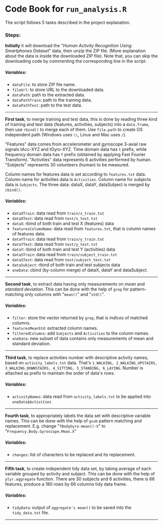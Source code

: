 Code Book for `run_analysis.R`
==============================
  
  The script follows 5 tasks described in the project explanation.

### Steps:

**Initially** it will download the "*Human Activity Recognition Using Smartphones Dataset*" data, then unzip the ZIP file. (More explanation about the data is inside the downloaded ZIP file). Note that, you can skip the downloading code by commenting the corresponding line in the script. 

##### *Variables*: 
- `dataFile`: to store ZIP file name.
- `fileUrl`: to store URL to the downloaded data. 
- `dataPath`: path to the extracted data. 
- `dataPathTrain`: path to the training data. 
- `dataPathTest`: path to the test data. 


----------
  **First task**, to merge training and test data, this is done by reading three kind of training and test data (features, activities, subjects) into a `data.frame`, then use `rbind()` to merge each of them. Use `file.path` to create OS independent path (Windows uses `\\`, Linux and Mac uses `/`).

"Features" data comes from accelerometer and gyroscope 3-axial raw signals tAcc-XYZ and tGyro-XYZ. Time domain data has `t` prefix, while frequency domain data has `f` prefix (obtained by applying Fast Fourier Transform). "Activities" data represents 6 activities performed by human. "Subjects" represents 30 volunteers (human) to be measured.  

Column names for features data is set according to `features.txt` data. Column name for activities data is `Activities`. Column name for subjects data is `Subjects`. The three data: dataX, dataY, dataSubject is merged by `cbind()`. 

##### *Variables*:
- `dataXTrain`: data read from `train/x_train.txt` 
- `dataXTest`: data read from `test/x_test.txt` 
- `dataX`: rbind of both train and test X (features) data
- `featuresColumnName`: data read from `features.txt`, that is column names of features data. 
- `dataYTrain`: data read from `train/y_train.txt` 
- `dataYTest`: data read from `test/y_test.txt` 
- `dataY`: rbind of both train and test Y (activities) data 
- `dataSTrain`: data read from `train/subject_train.txt` 
- `dataSTest`: data read from `test/subject_test.txt` 
- `dataSubject`: rbind of both train and test subjects data
- `oneData`: cbind (by-column merge) of dataX, dataY and dataSubject. 

----------
  
  **Second task**, to extract data having only measurements on *mean* and *standard deviation*. This can be done with the help of `grep` for pattern-matching only columns with "`mean()`" and "`std()`". 

##### *Variables*:
- `filter`: store the vector returned by `grep`, that is *indices* of matched columns. 
- `featuresMeanStd`: extracted column names.
- `filteredColumns`: add `Subjects` and `Activities` to the column names.  
- `oneData`: new subset of data contains only measurements of mean and standard deviation.

----------
  
  **Third task**, to replace activities number with descriptive activity names, based on `activity_labels.txt` data. That's `1_WALKING, 2_WALKING_UPSTAIRS, 3_WALKING_DOWNSTAIRS, 4_SITTING, 5_STANDING, 6_LAYING`. Number is attached as prefix to maintain the order of data's rows.  

##### *Variables*:
- `activityNames`: data read from `activity_labels.txt` to be applied into `oneData$Activities`

----------
  
  **Fourth task**, to appropriately labels the data set with descriptive variable names. This can be done with the help of `gsub` pattern matching and replacement. E.g. change "`fBodyGyro-mean()-X`" to "`Frequency.Body.Gyroscope.Mean.X`"  

##### *Variables*: 
- `changes`: list of characters to be replaced and its replacement. 

----------
  
  **Fifth task**, to create independent tidy data set, by taking average of each variable grouped by activity and subject. This can be done with the help of `plyr.aggregate` function. There are 30 subjects and 6 activities, there is 66 features, produce a 180 rows by 66 columns tidy data frame.  

##### *Variables*:
- `tidyData`: output of `aggregate's mean()` to be saved into the `tidy_data.txt` file. 

----------
  